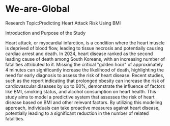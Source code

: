 # We-are-Global
Research Topic:Predicting Heart Attack Risk Using BMI

Introduction and Purpose of the Study

Heart attack, or myocardial infarction, is a condition where the heart muscle is deprived of blood flow, leading to tissue necrosis and potentially causing cardiac arrest and death. In 2024, heart disease ranked as the second leading cause of death among South Koreans, with an increasing number of fatalities attributed to it. Missing the critical "golden hour" of approximately 4 minutes can significantly increase the likelihood of death, highlighting the need for early diagnosis to assess the risk of heart disease.
Recent studies, such as the report indicating that prolonged obesity can increase the risk of cardiovascular diseases by up to 60%, demonstrate the influence of factors like BMI, smoking status, and alcohol consumption on heart health. This study aims to model a predictive system that assesses the risk of heart disease based on BMI and other relevant factors. By utilizing this modeling approach, individuals can take proactive measures against heart disease, potentially leading to a significant reduction in the number of related fatalities.
